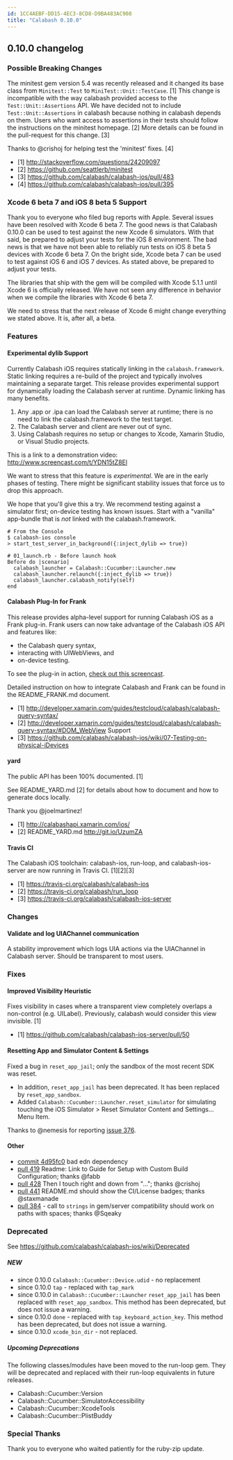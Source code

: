 ```yaml
---
id: 1CC4AEBF-DD15-4EC3-8CD8-D9BA483AC908
title: "Calabash 0.10.0"
---
```


## 0.10.0 changelog

### Possible Breaking Changes

The minitest gem version 5.4 was recently released and it changed its base class from `Minitest::Test` to `MiniTest::Unit::TestCase`. [1]  This change is incompatible with the way calabash provided access to the `Test::Unit::Assertions` API.  We have decided not to include `Test::Unit::Assertions` in calabash because nothing in calabash depends on them.  Users who want access to assertions in their tests should follow the instructions on the minitest homepage. [2]  More details can be found in the pull-request for this change. [3]

Thanks to @crishoj for helping test the 'minitest' fixes. [4]

- [1] http://stackoverflow.com/questions/24209097
- [2] https://github.com/seattlerb/minitest
- [3] https://github.com/calabash/calabash-ios/pull/483
- [4] https://github.com/calabash/calabash-ios/pull/395

### Xcode 6 beta 7 and iOS 8 beta 5 Support

Thank you to everyone who filed bug reports with Apple.  Several issues have been resolved with Xcode 6 beta 7.  The good news is that Calabash 0.10.0 can be used to test against the new Xcode 6 simulators.  With that said, be prepared to adjust your tests for the iOS 8 environment.  The bad news is that we have not been able to reliably run tests on iOS 8 beta 5 devices with Xcode 6 beta 7.  On the bright side, Xcode beta 7 can be used to test against iOS 6 and iOS 7 devices.  As stated above, be prepared to adjust your tests.

The libraries that ship with the gem will be compiled with Xcode 5.1.1 until Xcode 6 is officially released.  We have not seen any difference in behavior when we compile the libraries with Xcode 6 beta 7.

We need to stress that the next release of Xcode 6 might change everything we stated above.  It is, after all, a beta.

### Features

#### Experimental dylib Support

Currently Calabash iOS requires statically linking in the `calabash.framework`. Static linking requires a re-build of the project and typically involves maintaining a separate target.   This release provides experimental support for dynamically loading the Calabash server at runtime.  Dynamic linking has many benefits.

1. Any .app or .ipa can load the Calabash server at runtime; there is no need to link the calabash.framework to the test target.
2. The Calabash server and client are never out of sync.
3. Using Calabash requires no setup or changes to Xcode, Xamarin Studio, or Visual Studio projects.

This is a link to a demonstration video:  http://www.screencast.com/t/YDN15tZ8El

We want to stress that this feature is _experimental_.  We are in the early phases of testing.  There might be significant stability issues that force us to drop this approach.

We hope that you'll give this a try.  We recommend testing against a simulator first; on-device testing has known issues.  Start with a "vanilla" app-bundle that is *not* linked with the calabash.framework.

```
# From the Console
$ calabash-ios console
> start_test_server_in_background({:inject_dylib => true})

# 01_launch.rb - Before launch hook
Before do |scenario|
  calabash_launcher = Calabash::Cucumber::Launcher.new
  calabash_launcher.relaunch({:inject_dylib => true})
  calabash_launcher.calabash_notify(self)
end
```

#### Calabash Plug-In for Frank

This release provides alpha-level support for running Calabash iOS as a Frank plug-in.  Frank users can now take advantage of the Calabash iOS API and features like:

* the Calabash query syntax,
* interacting with UIWebViews, and
* on-device testing.

To see the plug-in in action, [check out this screencast](http://screencast.com/t/hBtcdwzelfO).

Detailed instruction on how to integrate Calabash and Frank can be found in the README_FRANK.md document.

- [1] http://developer.xamarin.com/guides/testcloud/calabash/calabash-query-syntax/
- [2] http://developer.xamarin.com/guides/testcloud/calabash/calabash-query-syntax/#DOM_WebView Support
- [3] https://github.com/calabash/calabash-ios/wiki/07-Testing-on-physical-iDevices

#### yard

The public API has been 100% documented.  [1]

See README_YARD.md [2] for details about how to document and how to generate docs locally.

Thank you @joelmartinez!

- [1] http://calabashapi.xamarin.com/ios/
- [2] README_YARD.md http://git.io/UzumZA

#### Travis CI

The Calabash iOS toolchain: calabash-ios, run-loop, and calabash-ios-server are now running in Travis CI. [1][2][3]

- [1] https://travis-ci.org/calabash/calabash-ios
- [2] https://travis-ci.org/calabash/run_loop
- [3] https://travis-ci.org/calabash/calabash-ios-server

### Changes

#### Validate and log UIAChannel communication

A stability improvement which logs UIA actions via the UIAChannel in Calabash server. Should be transparent to most users.

### Fixes

#### Improved Visibility Heuristic

Fixes visibility in cases where a transparent view completely overlaps a non-control (e.g. UILabel).  Previously, calabash would consider this view invisible. [1] 

- [1] https://github.com/calabash/calabash-ios-server/pull/50

#### Resetting App and Simulator Content & Settings

Fixed a bug in `reset_app_jail`; only the sandbox of the most recent SDK was reset.

* In addition, `reset_app_jail` has been deprecated.  It has been replaced by `reset_app_sandbox`.
* Added `Calabash::Cucumber::Launcher.reset_simulator` for simulating touching the iOS Simulator > Reset Simulator Content and Settings... Menu Item.

Thanks to @nemesis for reporting [issue 376](https://github.com/calabash/calabash-ios/issues/376).

#### Other

- [commit 4d95fc0](https://github.com/calabash/calabash-ios/commit/4d95fc04e34e534d4b745a202514679067d8cc0f) bad edn dependency
- [pull 419](https://github.com/calabash/calabash-ios/pull/419) Readme: Link to Guide for Setup with Custom Build Configuration; thanks @fabb
- [pull 428](https://github.com/calabash/calabash-ios/pull/428) Then I touch right and down from "..."; thanks @crishoj
- [pull 441](https://github.com/calabash/calabash-ios/pull/441) README.md should show the CI/License badges; thanks @staxmanade
- [pull 384](https://github.com/calabash/calabash-ios/pull/384) - call to `strings` in gem/server compatibility should work on paths with spaces; thanks @Sqeaky

### Deprecated

See https://github.com/calabash/calabash-ios/wiki/Deprecated

##### NEW

* since 0.10.0 `Calabash::Cucumber::Device.udid` - no replacement
* since 0.10.0 `tap` - replaced with `tap_mark`
* since 0.10.0 in `Calabash::Cucumber::Launcher` `reset_app_jail` has been replaced with `reset_app_sandbox`. This method has been deprecated, but does not issue a warning.
* since 0.10.0 `done` - replaced with `tap_keyboard_action_key`. This method has been deprecated, but does not issue a warning.
* since 0.10.0 `xcode_bin_dir` - not replaced.

##### Upcoming Deprecations

The following classes/modules have been moved to the run-loop gem.  They will be deprecated and replaced with their run-loop equivalents in future releases.

* Calabash::Cucumber::Version
* Calabash::Cucumber::SimulatorAccessibility
* Calabash::Cucumber::XcodeTools
* Calabash::Cucumber::PlistBuddy

### Special Thanks

Thank you to everyone who waited patiently for the ruby-zip update.

